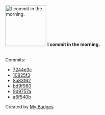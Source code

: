 <img src="https://github.com/my-badges/my-badges/blob/master/src/all-badges/time-of-commit/morning-commits.png?raw=true" alt="I commit in the morning." title="I commit in the morning." width="128">
<strong>I commit in the morning.</strong>
<br><br>

Commits:

- <a href="https://github.com/adib-yg/openmp-server-installation/commit/7244e3c4a4baa7833aa4b1bfb711dcf025191d44">7244e3c</a>
- <a href="https://github.com/adib-yg/openmp-server-installation/commit/10825f39cbfe1c998b592fb3e504d7f8eef00ca9">10825f3</a>
- <a href="https://github.com/adib-yg/openmp-server-installation/commit/8a83f62a5617cf52f79e5277759fdd0f256cd6a0">8a83f62</a>
- <a href="https://github.com/adib-yg/openmp-server-browser/commit/bd9f9809c0091c613e9ef37e8503e2208c7f51c5">bd9f980</a>
- <a href="https://github.com/adib-yg/openmp-server-browser/commit/9d9757ad4886c6d7a848849c92466e6aeee4460d">9d9757a</a>
- <a href="https://github.com/adib-yg/openmp-server-browser/commit/a6f540b9bd778b2c5510de4d64ff49610d1f5361">a6f540b</a>


Created by <a href="https://github.com/my-badges/my-badges">My Badges</a>